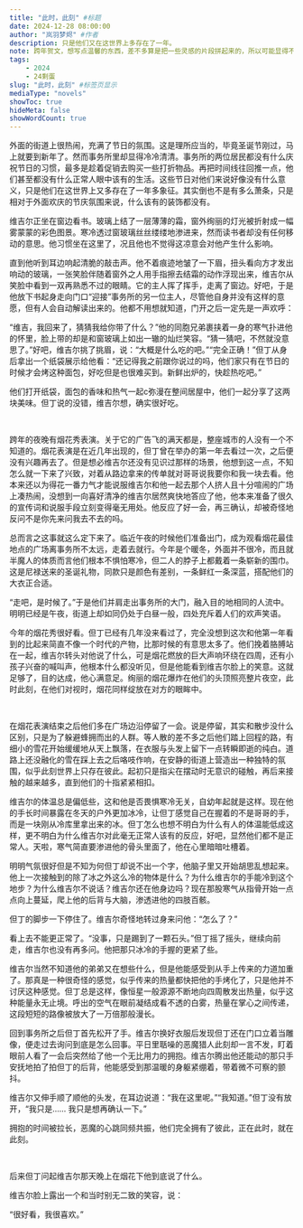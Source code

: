 ```yaml
---
title: "此时，此刻" #标题
date: 2024-12-28 08:00:00
author: "岚羽梦烬" #作者
description: 只是他们又在这世界上多存在了一年。
note: 跨年贺文，想写点温馨的东西，差不多算是把一些灵感的片段拼起来的，所以可能显得不是很连贯. <br>喜欢那种两人都活在当下的感觉，是很有人情味的一款哥（？）<br>最近忙的昏头了，只潦草地写了这么点，提前祝大家新年快乐！
tags: 
    - 2024
    - 24剩蛋
slug: "此时，此刻" #标签页显示
mediaType: "novels"
showToc: true
hideMeta: false 
showWordCount: true
---
```


外面的街道上很热闹，充满了节日的氛围。这是理所应当的，毕竟圣诞节刚过，马上就要到新年了。然而事务所里却显得冷冷清清。事务所的两位居民都没有什么庆祝节日的习惯，最多是趁着促销去购买一些打折物品。再把时间线往回推一点，他们甚至都没有什么正常人眼中该有的生活。这些节日对他们来说好像没有什么意义，只是他们在这世界上又多存在了一年多象征。其实倒也不是有多么萧条，只是相对于外面欢庆的节庆氛围来说，什么该有的装饰都没有。

维吉尔正坐在窗边看书。玻璃上结了一层薄薄的霜，窗外绚丽的灯光被折射成一幅雾蒙蒙的彩色图景。寒冷透过窗玻璃丝丝缕缕地渗进来，然而读书者却没有任何移动的意思。他习惯坐在这里了，况且他也不觉得这凉意会对他产生什么影响。

直到他听到耳边响起清脆的敲击声。他不着痕迹地皱了一下眉，扭头看向方才发出响动的玻璃，一张笑脸伴随着窗外之人用手指擦去结霜的动作浮现出来，维吉尔从笑脸中看到一双再熟悉不过的眼睛。它的主人挥了挥手，走离了窗边。好吧，于是他放下书起身走向门口“迎接”事务所的另一位主人，尽管他自身并没有这样的意愿，但有人会自动解读出来的。他都不用想就知道，门开之后一定先是一声欢呼：

“维吉，我回来了，猜猜我给你带了什么？”他的同胞兄弟裹挟着一身的寒气扑进他的怀里，脸上带的却是和窗玻璃上如出一辙的灿烂笑容。“猜一猜吧，不然就没意思了。”好吧，维吉尔挑了挑眉，说：“大概是什么吃的吧。”“完全正确！”但丁从身后拿出一个纸袋展示给他看：“还记得我之前跟你说过的吗，他们家只有在节日的时候才会烤这种面包，好吃但是也很难买到。新鲜出炉的，快趁热吃吧。”

他们打开纸袋，面包的香味和热气一起c弥漫在整间居屋中，他们一起分享了这两块美味。但丁说的没错，维吉尔想，确实很好吃。

<br>

跨年的夜晚有烟花秀表演。关于它的广告飞的满天都是，整座城市的人没有一个不知道的。烟花表演是在近几年出现的，但丁曾在举办的第一年去看过一次，之后便没有兴趣再去了。但是想必维吉尔还没有见识过那样的场景，他想到这一点，不知怎么就一下来了兴致，对着从路边拿来的传单就对哥哥说我要你和我一块去看。他本来还以为得花一番力气才能说服维吉尔和他一起去那个人挤人且十分喧闹的广场上凑热闹，没想到一向喜好清净的维吉尔居然爽快地答应了他，他本来准备了很久的宣传词和说服手段立刻变得毫无用处。他反应了好一会，再三确认，却被奇怪地反问不是你先来问我去不去的吗。

总而言之这事就这么定下来了。临近午夜的时候他们准备出门，成为观看烟花最佳地点的广场离事务所不太远，走着去就行。今年是个暖冬，外面并不很冷，而且就半魔人的体质而言他们根本不惧怕寒冷，但二人的脖子上都戴着一条崭新的围巾。这是尼禄送来的圣诞礼物，同款只是颜色有差别，一条鲜红一条深蓝，搭配他们的大衣正合适。

“走吧，是时候了。”于是他们并肩走出事务所的大门，融入目的地相同的人流中。明明已经是午夜，街道上却如同仍处于白昼一般，四处充斥着人们的欢声笑语。

今年的烟花秀很好看。但丁已经有几年没来看过了，完全没想到这次和他第一年看到的比起来简直不像一个时代的产物，比那时候的有意思太多了。他们挽着胳膊站在一起，维吉尔转头对他说了什么，可是烟花燃放的巨大声响环绕在四周，还有小孩子兴奋的喊叫声，他根本什么都没听见，但是他能看到维吉尔脸上的笑意。这就足够了，目的达成，他心满意足。绚丽的烟花爆炸在他们的头顶照亮整片夜空，此时此刻，在他们对视时，烟花同样绽放在对方的眼眸中。

<br>

在烟花表演结束之后他们多在广场边沿停留了一会。说是停留，其实和散步没什么区别，只是为了躲避蜂拥而出的人群。等人散的差不多之后他们踏上回程的路，有细小的雪花开始缓缓地从天上飘落，在衣服与头发上留下一点转瞬即逝的纯白。道路上还没融化的雪在踩上去之后咯吱作响，在安静的街道上营造出一种独特的氛围，似乎此刻世界上只存在彼此。起初只是指尖在摆动时无意识的碰触，再后来接触的越来越多，直到他们的十指紧紧相扣。

维吉尔的体温总是偏低些，这和他是否畏惧寒冷无关，自幼年起就是这样。现在他的手长时间暴露在冬天的户外更加冰冷，让但丁感觉自己在握着的不是哥哥的手，而是一块刚从冷库里拿出来的冰。但丁怎么也想不明白为什么有人的体温能低成这样，更不明白为什么维吉尔对此毫无正常人该有的反应，好吧，显然他们都不是正常人。天啦，寒气简直要渗进他的骨头里面了，他在心里暗暗吐槽着。

明明气氛很好但是不知为何但丁却说不出一个字，他脑子里又开始胡思乱想起来。他上一次接触到的除了冰之外这么冷的物体是什么？为什么维吉尔的手能冷到这个地步？为什么维吉尔不说话？维吉尔还在他身边吗？现在那股寒气从指骨开始一点点向上蔓延，爬上他的后背与大脑，渗透进他的四肢百骸。

但丁的脚步一下停住了。维吉尔奇怪地转过身来问他：“怎么了？”

看上去不能更正常了。“没事，只是踢到了一颗石头。”但丁摇了摇头，继续向前走，维吉尔也没有再多问。他把那只冰冷的手握的更紧了些。

维吉尔当然不知道他的弟弟又在想些什么，但是他能感受到从手上传来的力道加重了。那真是一种很奇怪的感觉，似乎传来的热量都快把他的手烤化了，只是他并不讨厌这种感觉。但丁总是这样，像恒星一般源源不断地向四周散发出热量，似乎这种能量永无止境。呼出的空气在眼前凝结成看不透的白雾，热量在掌心之间传递，这段短短的路像被放大了一万倍那般漫长。

回到事务所之后但丁首先松开了手。维吉尔换好衣服后发现但丁还在门口立着当雕像，便走过去询问到底是怎么回事。平日里聒噪的恶魔猎人此刻却一言不发，盯着眼前人看了一会后突然给了他一个无比用力的拥抱。维吉尔腾出他还能动的那只手安抚地拍了拍但丁的后背，他能感受到那温暖的身躯紧绷着，带着微不可察的颤抖。

维吉尔又伸手顺了顺他的头发，在耳边说道：“我在这里呢。”“我知道。”但丁没有放开，“我只是……
我只是想再确认一下。”

拥抱的时间被拉长，恶魔的心跳同频共振，他们完全拥有了彼此，正在此时，就在此刻。

<br>


后来但丁问起维吉尔那天晚上在烟花下他到底说了什么。

维吉尔脸上露出一个和当时别无二致的笑容，说：

“很好看，我很喜欢。”

